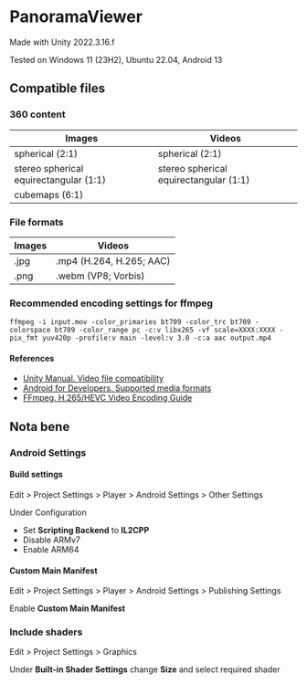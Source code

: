 # PanoramaViewer

Made with Unity 2022.3.16.f

Tested on Windows 11 (23H2), Ubuntu 22.04, Android 13

## Compatible files

### 360 content

|Images|Videos|
|----------|----------|
|spherical (2:1)|spherical (2:1)
|stereo spherical equirectangular (1:1)|stereo spherical equirectangular (1:1)
|cubemaps (6:1)|

### File formats

|Images|Videos|
|------|------|
|.jpg|.mp4 (H.264, H.265; AAC)|
|.png|.webm (VP8; Vorbis)|

### Recommended encoding settings for ffmpeg

 `ffmpeg -i input.mov -color_primaries bt709 -color_trc bt709 -colorspace bt709 -color_range pc -c:v libx265 -vf scale=XXXX:XXXX -pix_fmt yuv420p -profile:v main -level:v 3.0 -c:a aac output.mp4`

#### References

* [Unity Manual. Video file compatibility][1]
* [Android for Developers. Supported media formats][2]
* [FFmpeg. H.265/HEVC Video Encoding Guide][3]

## Nota bene

### Android Settings

#### Build settings

Edit > Project Settings > Player > Android Settings > Other Settings

Under Configuration

* Set **Scripting Backend** to **IL2CPP**
* Disable ARMv7
* Enable ARM64

#### Custom Main Manifest

Edit > Project Settings > Player > Android Settings > Publishing Settings

Enable **Custom Main Manifest**

### Include shaders

Edit > Project Settings > Graphics

Under **Built-in Shader Settings** change **Size** and select required shader

[1]:https://docs.unity3d.com/Manual/VideoSources-FileCompatibility.html
[2]:https://developer.android.com/media/platform/supported-formats#recommendations
[3]:https://trac.ffmpeg.org/wiki/Encode/H.265
